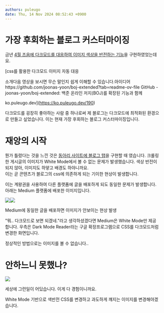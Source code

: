 ```yaml
---
authors: puleugo
date: Thu, 14 Nov 2024 08:52:43 +0900
---
```


# 가장 후회하는 블로그 커스터마이징

금년 [4월 즈음에 다크모드를 대응하여 이미지 색상을 반전하는 기능](https://ko.puleugo.dev/190)을 구현하였었는데요.

[css를 활용한 다크모드 이미지 자동 대응

소개다음 영상을 보시면 무슨 말인지 쉽게 이해할 수 있습니다.아이디어https://github.com/joonas-yoon/boj-extended?tab=readme-ov-file GitHub - joonas-yoon/boj-extended: 백준 온라인 저지(BOJ)를 확장된 기능과 함께

ko.puleugo.dev](https://ko.puleugo.dev/190)

다크모드를 굉장히 좋아하는 사람 중 하나로써 제 블로그는 다크모드에 최적화된 환경으로 만들고 싶었습니다. 이는 현재 가장 후회하는 블로그 커스터마이징입니다.

# 재앙의 시작

뭔가 틀렸다는 것을 느낀 것은 [동아리 사이트에 블로그 탭](https://www.megabrain.kr/blog)을 구현할 때 였습니다. 크롤링한 게시글의 이미지가 White Mode에서 볼 수 없는 문제가 발생했습니다. 색상 반전이 되지 않아, 이미지도 하얗고 배경도 하야니까요.  
이는 곧 콘텐츠가 블로그의 css에 의존하게 되는 기이한 현상이 발생합니다.

이는 계왕권을 사용하여 다른 플랫폼에 글을 배포하게 되도 동일한 문제가 발생합니다.  
아래는 Medium 플랫폼에 배포한 이미지입니다.

![](https://blog.kakaocdn.net/dn/DU04n/btsKI4h3IP2/7TXePxaaZt1vEuUlxltHUk/img.png)![](https://blog.kakaocdn.net/dn/I5K8u/btsKIOT4nFk/KKdwKHNyUGESZDOSCy3e80/img.png)

Medium에 동일한 글을 배포하면 이미지가 안보이는 현상 발생

"뭐.. 다크모드로 보면 되겠네."라고 생각하셨겠다면 Medium은 White Mode만 제공합니다. 우측은 Dark Mode Reader라는 구글 확장프로그램으로 CSS를 다크모드처럼 변경한 화면입니다.

정상적인 방법으로는 이미지를 볼 수 없습니다..

# 안하느니 못했나?

![](https://blog.kakaocdn.net/dn/blNcdo/btsKHNID2k4/Q1kQpKDuq2ZNH2RfUKh34k/img.jpg)

세상에 그런일이 어딨습니다. 이게 다 경험이니까요.

White Mode 기반으로 색반전 CSS를 변경하고 과도하게 꺠지는 이미지를 변경해야겠습니다.

